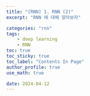 ```yaml
---
title: "[RNN] 1. RNN (2)"
excerpt: "RNN 에 대해 알아보자"

categories: "rnn"
tags:
    - deep learning
    - RNN
toc: true  
toc_sticky: true
toc_label: "Contents In Page"
author_profile: true
use_math: true

date: 2024-04-12
---
```


